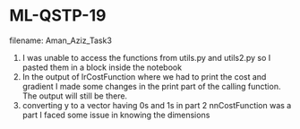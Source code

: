 # ML-QSTP-19
filename: Aman_Aziz_Task3
1. I was unable to access the functions from utils.py and utils2.py so I pasted them in a block inside the notebook
2. In the output of lrCostFunction where we had to print the cost and gradient I made some changes in the print part of the calling function. The output will still be there. 
3. converting y to a vector having 0s and 1s in part 2 nnCostFunction  was a part I faced some issue in knowing the dimensions  
